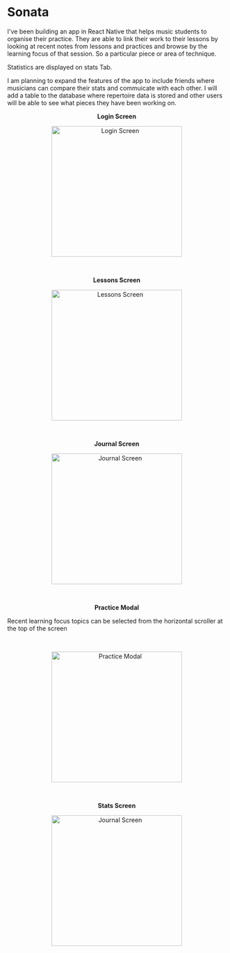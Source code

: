 # Sonata

I've been building an app in React Native that helps music students to organise their practice. They are able to link their work to their lessons by looking at recent notes from lessons and practices and browse by the learning focus of that session. So a particular piece or area of technique.

Statistics are displayed on stats Tab.

I am planning to expand the features of the app to include friends where musicians can compare their stats and commuicate with each other. I will add a table to the database where repertoire data is stored and other users will be able to see what pieces they have been working on.

<p align="center"><strong>Login Screen</strong></p>
<p align="center"><img src="./assets/screenshots/Login.png" alt="Login Screen" width="300"></p>
<br>
<p align="center"><strong>Lessons Screen</strong></p>
<p align="center"><img src="./assets/screenshots/lessonScreen.png" alt="Lessons Screen" width="300"></p>
<br>
<p align="center"><strong>Journal Screen</strong></p>
<p align="center"><img src="./assets/screenshots/Journal.png" alt="Journal Screen" width="300"></p>
<br>
<p align="center"><strong>Practice Modal</strong></p>
<p>Recent learning focus topics can be selected from the horizontal scroller at the top of the screen</p>
<br>
<p align="center"><img src="./assets/screenshots/AddPracticeModal.png" alt="Practice Modal" width="300"></p>
<br>
<p align="center"><strong>Stats Screen</strong></p>
<p align="center"><img src="./assets/screenshots/StatsScreen.png" alt="Journal Screen" width="300"></p>

